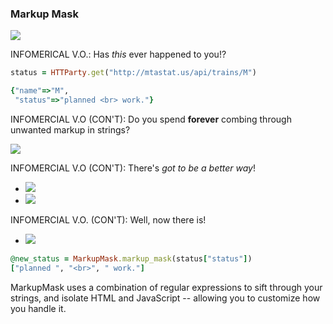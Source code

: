 ### Markup Mask
![](https://media.giphy.com/media/KKSL69AkgQ62c/giphy.gif)


INFOMERICAL V.O.: 
Has _this_ ever happened to you!?

```ruby
status = HTTParty.get("http://mtastat.us/api/trains/M")

{"name"=>"M",
 "status"=>"planned <br> work."}
```

INFOMERCIAL V.O (CON'T): 
Do you spend **forever** combing through unwanted markup in strings?

![](https://media.giphy.com/media/10N0qMA6FLi4BW/giphy.gif)

INFOMERCIAL V.O (CON'T): 
There's _got to be a better way_!

- ![](https://media.giphy.com/media/i4gLlAUz2IVIk/giphy.gif)
- ![](https://media.giphy.com/media/dJEMs13SrsiuA/giphy.gif)

INFOMERCIAL V.O. (CON'T): 
Well, now there is!
- ![](https://media.giphy.com/media/5lv2pwsT4A2nC/giphy.gif)

```rb
@new_status = MarkupMask.markup_mask(status["status"])
["planned ", "<br>", " work."]
```

MarkupMask uses a combination of regular expressions to sift through your strings, and 
isolate HTML and JavaScript -- allowing you to customize how you handle it.
